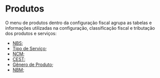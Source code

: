 # Produtos

O menu de produtos dentro da configuração fiscal agrupa as tabelas e informações utilizadas na configuração, classificação fiscal e tributação dos produtos e serviços:

* [NBS](nbs.md);
* [Tipo de Serviço](tipo-de-servico.md);
* [NCM](ncm.md);
* [CEST](cest.md);
* [Gênero de Produto](genero-de-produto.md);
* [NBM](nbm.md);

